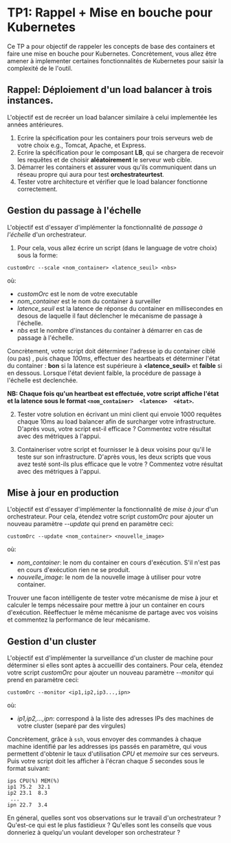 # TP1: Rappel + Mise en bouche pour Kubernetes

Ce TP a pour objectif de rappeler les concepts de base des containers et faire une mise en bouche pour Kubernetes.
Concrètement, vous allez être amener à implementer certaines fonctionnalités de Kubernetes pour saisir la complexité de le l'outil.

## Rappel: Déploiement d'un load balancer à trois instances.

L'objectif est de recréer un load balancer similaire à celui implementée les années antérieures.

1. Ecrire la spécification pour les containers pour trois serveurs web de votre choix e.g., Tomcat, Apache, et Express.
2. Ecrire la spécification pour le composant **LB**, qui se chargera de recevoir les requêtes et de choisir **aléatoirement** le serveur web cible.
3. Démarrer les containers et assurer vous qu'ils communiquent dans un réseau propre qui aura pour test **orchestrateurtest**.
4. Tester votre architecture et vérifier que le load balancer fonctionne correctement.

## Gestion du passage à l'échelle 

L'objectif est d'essayer d'implémenter la fonctionnalité de *passage à l'échelle* d'un orchestrateur.
1. Pour cela, vous allez écrire un script (dans le language de votre choix) sous la forme: 

`customOrc --scale <nom_container> <latence_seuil> <nbs>`

où:

- *customOrc* est le nom de votre executable
- *nom_container* est le nom du container à surveiller 
- *latence_seuil* est la latence de réponse du container en millisecondes en desous de laquelle il faut déclencher le mécanisme de passage à l'échelle.
- *nbs* est le nombre d'instances du container à démarrer en cas de passage à l'échelle.

Concrètement, votre script doit déterminer l'adresse ip du container ciblé (ou pas) , puis chaque *100ms*, effectuer des heartbeats et déterminer l'état du container : **bon** si la latence
  est supérieure à **<latence_seuil>** et **faible** si en dessous.
  Lorsque l'état devient faible, la procédure de passage à l'échelle est declenchée.
  
  **NB: Chaque fois qu'un heartbeat est effectuée, votre script affiche l'état et la latence sous le format `<nom_container>  <latence>  <état>`.**
  
  2. Tester votre solution en écrivant un mini client qui envoie 1000 requêtes chaque 10ms au load balancer afin de surcharger votre infrastructure.
  D'après vous, votre script est-il efficace ? Commentez votre résultat avec des métriques à l'appui.
  
  3. Containeriser votre script et fournisser le à deux voisins pour qu'il le teste sur son infrastructure.
  D'après vous, les deux scripts que vous avez testé sont-ils plus efficace que le votre ? Commentez votre résultat avec des métriques à l'appui. 
  
  ## Mise à jour en production
  
  L'objectif est d'essayer d'implémenter la fonctionnalité de *mise à jour* d'un orchestrateur.
  Pour cela, étendez votre script *customOrc* pour ajouter un nouveau paramètre *--update* qui prend en paramètre ceci:
  
  `customOrc --update <nom_container> <nouvelle_image>`
  
  où:
  
  - *nom_container*: le nom du container en cours d'exécution. S'il n'est pas en cours d'exécution rien ne se produit.
  - *nouvelle_image*: le nom de la nouvelle image à utiliser pour votre container.

Trouver une facon intélligente de tester votre mécanisme de mise à jour et calculer le temps nécessaire pour mettre à jour un container en cours d'exécution.
Réeffectuer le même mécanisme de partage avec vos voisins et commentez la performance de leur mécanisme.

## Gestion d'un cluster 

L'objectif est d'implémenter la surveillance d'un cluster de machine pour déterminer si elles sont aptes à accueillir des containers.
Pour cela, étendez votre script *customOrc* pour ajouter un nouveau paramètre *--monitor* qui prend en paramètre ceci:

`customOrc --monitor <ip1,ip2,ip3...,ipn>`

où:

- *ip1,ip2,...,ipn*: correspond à la liste des adresses IPs des machines de votre cluster (separé par des virgules)

Concrètement, grâce à `ssh`, vous envoyer des commandes à chaque machine identifié par les addresses ips passés en paramètre, qui vous permettent d'obtenir le taux d'utilisation *CPU* et *memoire* sur ces serveurs.
Puis votre script doit les afficher à l'écran chaque *5* secondes sous le format suivant:

```
ips CPU(%) MEM(%)
ip1 75.2  32.1
ip2 23.1  8.3
 ...
ipn 22.7  3.4
```

En géneral, quelles sont vos observations sur le travail d'un orchestrateur ? Qu'est-ce qui est le plus fastidieux ? Qu'elles sont les conseils que vous donneriez à quelqu'un voulant developer son orchestrateur ?

